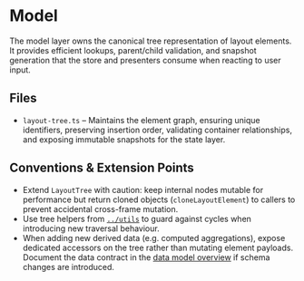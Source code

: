# Model

The model layer owns the canonical tree representation of layout elements. It provides efficient lookups, parent/child validation, and snapshot generation that the store and presenters consume when reacting to user input.

## Files

- `layout-tree.ts` – Maintains the element graph, ensuring unique identifiers, preserving insertion order, validating container relationships, and exposing immutable snapshots for the state layer.

## Conventions & Extension Points

- Extend `LayoutTree` with caution: keep internal nodes mutable for performance but return cloned objects (`cloneLayoutElement`) to callers to prevent accidental cross-frame mutation.
- Use tree helpers from [`../utils`](../utils/README.md) to guard against cycles when introducing new traversal behaviour.
- When adding new derived data (e.g. computed aggregations), expose dedicated accessors on the tree rather than mutating element payloads. Document the data contract in the [data model overview](../../docs/data-model-overview.md) if schema changes are introduced.
